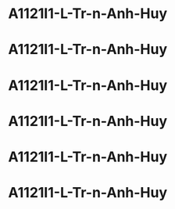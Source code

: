 # A1121I1-L-Tr-n-Anh-Huy
# A1121I1-L-Tr-n-Anh-Huy
# A1121I1-L-Tr-n-Anh-Huy
# A1121I1-L-Tr-n-Anh-Huy
# A1121I1-L-Tr-n-Anh-Huy
# A1121I1-L-Tr-n-Anh-Huy
